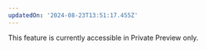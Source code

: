 ```yaml
---
updatedOn: '2024-08-23T13:51:17.455Z'
---
```


<Admonition type="comingSoon" title="Private Preview">
This feature is currently accessible in Private Preview only. 
</Admonition>
